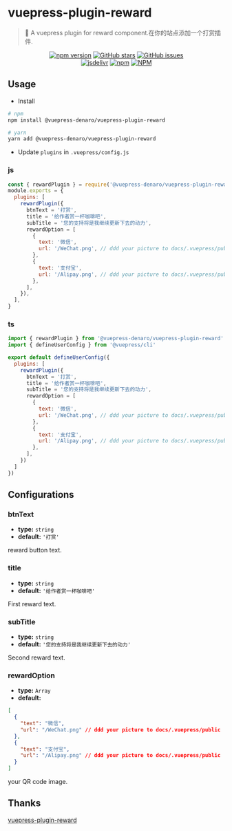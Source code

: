# vuepress-plugin-reward

> :tada: A vuepress plugin for reward component.在你的站点添加一个打赏插件.

<p align="center">
  <a href="https://www.npmjs.com/package/@vuepress-denaro/vuepress-plugin-reward" target="_blank"><img alt="npm version" src="https://img.shields.io/npm/v/@vuepress-denaro/vuepress-plugin-reward"></a>
  <a href="https://github.com/denaro-org/vuepress-theme-denaro/stargazers" target="_blank"><img alt="GitHub stars" src="https://img.shields.io/github/stars/denaro-org/v-charts2"></a>
  <a href="https://github.com/denaro-org/vuepress-theme-denaro/issues" target="_blank"><img alt="GitHub issues" src="https://img.shields.io/github/issues/denaro-org/v-charts2"></a>
  <br />
  <a href="https://www.jsdelivr.com/package/npm/@vuepress-denaro/vuepress-plugin-reward" target="_blank"><img alt="jsdelivr" src="https://data.jsdelivr.com/v1/package/npm/@vuepress-denaro/vuepress-plugin-reward/badge"></a>
  <a href="https://www.npmjs.com/package/@vuepress-denaro/vuepress-plugin-reward" target="_blank"><img alt="npm" src="https://img.shields.io/node/v/@vuepress-denaro/vuepress-plugin-reward"></a>
  <a href="https://github.com/denaro-org/vuepress-theme-denaro/blob/main/LICENSE" target="_blank"><img alt="NPM" src="https://img.shields.io/npm/l/@vuepress-denaro/vuepress-plugin-reward"></a>
</p>

## Usage

- Install

```bash
# npm
npm install @vuepress-denaro/vuepress-plugin-reward

# yarn
yarn add @vuepress-denaro/vuepress-plugin-reward
```

- Update `plugins` in `.vuepress/config.js`

### js

```javascript
const { rewardPlugin } = require('@vuepress-denaro/vuepress-plugin-reward')
module.exports = {
  plugins: [
    rewardPlugin({
      btnText = '打赏',
      title = '给作者赏一杯咖啡吧',
      subTitle = '您的支持将是我继续更新下去的动力',
      rewardOption = [
        {
          text: '微信',
          url: '/WeChat.png', // ddd your picture to docs/.vuepress/public
        },
        {
          text: '支付宝',
          url: '/Alipay.png', // ddd your picture to docs/.vuepress/public
        },
      ],
    }),
  ],
}
```

### ts

```javascript
import { rewardPlugin } from '@vuepress-denaro/vuepress-plugin-reward'
import { defineUserConfig } from '@vuepress/cli'

export default defineUserConfig({
  plugins: [
    rewardPlugin({
      btnText = '打赏',
      title = '给作者赏一杯咖啡吧',
      subTitle = '您的支持将是我继续更新下去的动力',
      rewardOption = [
        {
          text: '微信',
          url: '/WeChat.png', // ddd your picture to docs/.vuepress/public
        },
        {
          text: '支付宝',
          url: '/Alipay.png', // ddd your picture to docs/.vuepress/public
        },
      ],
    })
  ]
})
```

## Configurations

### btnText

- **type:** `string`
- **default:** `'打赏'`

reward button text.

### title

- **type:** `string`
- **default:** `'给作者赏一杯咖啡吧'`

First reward text.

### subTitle

- **type:** `string`
- **default:** `'您的支持将是我继续更新下去的动力'`

Second reward text.

### rewardOption

- **type:** `Array`
- **default:**

```json
[
  {
    "text": "微信",
    "url": "/WeChat.png" // ddd your picture to docs/.vuepress/public
  },
  {
    "text": "支付宝",
    "url": "/Alipay.png" // ddd your picture to docs/.vuepress/public
  }
]
```

your QR code image.

## Thanks

[vuepress-plugin-reward](https://github.com/vxhly/vuepress-plugin-reward)
